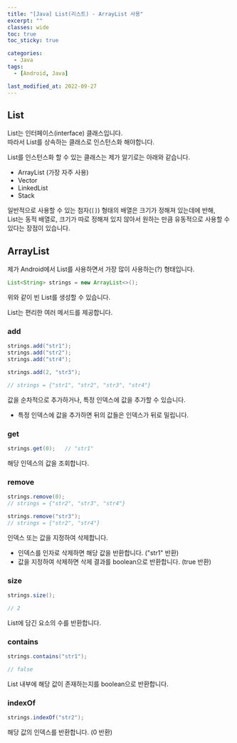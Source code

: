 ```yaml
---
title: "[Java] List(리스트) - ArrayList 사용"
excerpt: ""
classes: wide
toc: true
toc_sticky: true

categories:
  - Java
tags:
  - [Android, Java]

last_modified_at: 2022-09-27
---
```


## List

List는 인터페이스(interface) 클래스입니다.   
따라서 List를 상속하는 클래스로 인스턴스화 해야합니다.

List를 인스턴스화 할 수 있는 클래스는 제가 알기로는 아래와 같습니다.

* ArrayList (가장 자주 사용)
* Vector
* LinkedList
* Stack

일반적으로 사용할 수 있는 첨자(`[]`) 형태의 배열은 크기가 정해져 있는데에 반해,   
List는 동적 배열로, 크기가 따로 정해져 있지 않아서 원하는 만큼 유동적으로 사용할 수 있다는 장점이 있습니다.

## ArrayList

제가 Android에서 List를 사용하면서 가장 많이 사용하는(?) 형태입니다.

```java
List<String> strings = new ArrayList<>();
```

위와 같이 빈 List를 생성할 수 있습니다.

List는 편리한 여러 메서드를 제공합니다.

### add

```java
strings.add("str1");
strings.add("str2");
strings.add("str4");

strings.add(2, "str3");

// strings = {"str1", "str2", "str3", "str4"}
```

값을 순차적으로 추가하거나, 특정 인덱스에 값을 추가할 수 있습니다.

* 특정 인덱스에 값을 추가하면 뒤의 값들은 인덱스가 뒤로 밀립니다.

### get

```java
strings.get(0);   // "str1"
```

해당 인덱스의 값을 조회합니다.

### remove

```java
strings.remove(0);
// strings = {"str2", "str3", "str4"}

strings.remove("str3");
// strings = {"str2", "str4"}
```

인덱스 또는 값을 지정하여 삭제합니다.

* 인덱스를 인자로 삭제하면 해당 값을 반환합니다. ("str1" 반환)
* 값을 지정하여 삭제하면 삭제 결과를 boolean으로 반환합니다. (true 반환)

### size

```java
strings.size();

// 2
```

List에 담긴 요소의 수를 반환합니다.

### contains

```java
strings.contains("str1");

// false
```

List 내부에 해당 값이 존재하는지를 boolean으로 반환합니다.

### indexOf

```java
strings.indexOf("str2");
```

해당 값의 인덱스를 반환합니다. (0 반환)